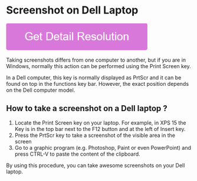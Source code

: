 # Screenshot on Dell Laptop

[![Screenshot on Dell Laptop](pink.png)](https://icncomputer.com/how-to-screenshot-on-dell-laptop/)

Taking screenshots differs from one computer to another, but if you are in Windows, normally this action can be performed using the Print Screen key.

In a Dell computer, this key is normally displayed as PrtScr and it can be found on top in the functions key bar. However, the exact position depends on the Dell computer model.

## How to take a screenshot on a Dell laptop ?

1. Locate the Print Screen key on your laptop. For example, in XPS 15 the Key is in the top bar next to the F12 button and at the left of Insert key.
2. Press the PrtScr key to take a screenshot of the visible area in the screen
3. Go to a graphic program (e.g. Photoshop, Paint or even PowerPoint) and press CTRL-V to paste the content of the clipboard.

By using this procedure, you can take awesome screenshots on your Dell laptop.
